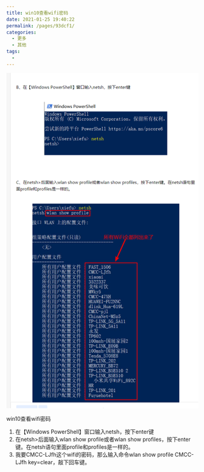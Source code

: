 ```yaml
---
title: win10查看wifi密码
date: 2021-01-25 19:40:22
permalink: /pages/93dcf1/
categories:
  - 更多
  - 其他
tags:
  - 
---
```

![image-20210121004501249](https://raw.githubusercontent.com/SaulJWu/images/main/20210121004508.png)



win10查看wifi密码

1. 在【Windows PowerShell】窗口输入netsh，按下enter键
2. 在netsh>后面输入wlan show profile或者wlan show profiles，按下enter键。在netsh语句里面profile和profiles是一样的。
3. 我要CMCC-LJfh这个wifi的密码，那么输入命令wlan show profile CMCC-LJfh key=clear，敲下回车键。